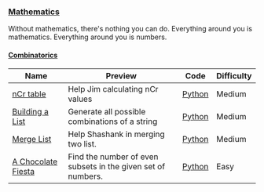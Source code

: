 
### [Mathematics](https://www.hackerrank.com/domains/mathematics)
Without mathematics, there's nothing you can do. Everything around you is mathematics. Everything around you is numbers.


#### [Combinatorics](https://www.hackerrank.com/domains/mathematics/combinatorics)

Name | Preview | Code | Difficulty
---- | ------- | ---- | ----------
[nCr table](https://www.hackerrank.com/challenges/ncr-table)|Help Jim calculating nCr values|[Python](ncr-table.py)|Medium
[Building a List](https://www.hackerrank.com/challenges/building-a-list)|Generate all possible combinations of a string|[Python](building-a-list.py)|Medium
[Merge List](https://www.hackerrank.com/challenges/merge-list)|Help Shashank in merging two list.|[Python](merge-list.py)|Medium
[A Chocolate Fiesta](https://www.hackerrank.com/challenges/a-chocolate-fiesta)|Find the number of even subsets in the given set of numbers.|[Python](a-chocolate-fiesta.py)|Easy

